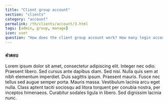 ```yaml
---
title: "Client group account"
section: "clients"
category: "account"
permalink: /th/clients/account/3.html
tags: [admin, group, manage]
icon: user
question: "How does the client group account work? How many login accounts do you normally provide for a client?"
---
```


### <i class="pe-anchor pe-fw"></i> คำตอบ

Lorem ipsum dolor sit amet, consectetur adipiscing elit. Integer nec odio. Praesent libero. Sed cursus ante dapibus diam. Sed nisi. Nulla quis sem at nibh elementum imperdiet. Duis sagittis ipsum. Praesent mauris. Fusce nec tellus sed augue semper porta. Mauris massa. Vestibulum lacinia arcu eget nulla. Class aptent taciti sociosqu ad litora torquent per conubia nostra, per inceptos himenaeos. Curabitur sodales ligula in libero. Sed dignissim lacinia nunc.

